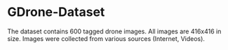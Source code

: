 # GDrone-Dataset
The dataset contains 600 tagged drone images. All images are 416x416 in size. Images were collected from various sources (Internet, Videos).
